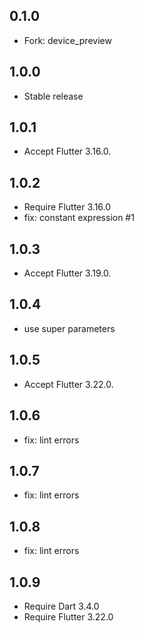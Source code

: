 ## 0.1.0

- Fork: device_preview

## 1.0.0

- Stable release

## 1.0.1

- Accept Flutter 3.16.0.

## 1.0.2

- Require Flutter 3.16.0
- fix: constant expression #1

## 1.0.3

- Accept Flutter 3.19.0.

## 1.0.4

- use super parameters

## 1.0.5

- Accept Flutter 3.22.0.

## 1.0.6

- fix: lint errors

## 1.0.7

- fix: lint errors

## 1.0.8

- fix: lint errors

## 1.0.9

- Require Dart 3.4.0
- Require Flutter 3.22.0
